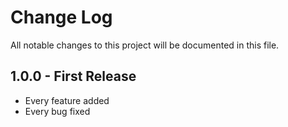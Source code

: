 Change Log
==========

All notable changes to this project will be documented in this file.

1.0.0 - First Release
---------------------

-	Every feature added
-	Every bug fixed
